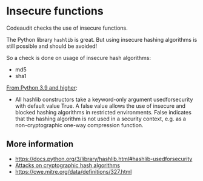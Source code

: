 # Insecure functions

Codeaudit checks the use of insecure functions. 

The Python library `hashlib` is great. But using insecure hashing algorithms is still possible and should be avoided!

So a check is done on usage of insecure hash algorithms:
* md5
* sha1

[From Python 3.9 and higher](https://docs.python.org/3/library/hashlib.html#hashlib-usedforsecurity):
* All hashlib constructors take a keyword-only argument usedforsecurity with default value True. A false value allows the use of insecure and blocked hashing algorithms in restricted environments. False indicates that the hashing algorithm is not used in a security context, e.g. as a non-cryptographic one-way compression function.

## More information

* https://docs.python.org/3/library/hashlib.html#hashlib-usedforsecurity
* [Attacks on cryptographic hash algorithms](https://en.wikipedia.org/wiki/Cryptographic_hash_function#Attacks_on_cryptographic_hash_algorithms) 
* https://cwe.mitre.org/data/definitions/327.html
